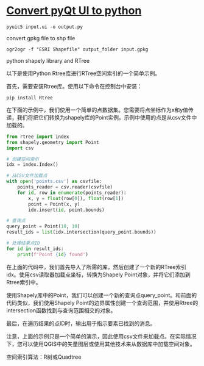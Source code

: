 # [Convert pyQt UI to python](https://stackoverflow.com/questions/18429452/convert-pyqt-ui-to-python)
```
pyuic5 input.ui -o output.py
```

convert gpkg file to shp file
```
ogr2ogr -f "ESRI Shapefile" output_folder input.gpkg 
```


python shapely library and RTree

以下是使用Python Rtree库进行RTree空间索引的一个简单示例。

首先，需要安装Rtree库。使用以下命令在控制台中安装：

```
pip install Rtree
```

在下面的示例中，我们使用一个简单的点数据集。您需要将点坐标作为x和y值传递，我们将把它们转换为shapely库的Point实例。示例中使用的点是从csv文件中加载的。

```python
from rtree import index
from shapely.geometry import Point
import csv

# 创建空间索引
idx = index.Index()

# 从CSV文件加载点
with open('points.csv') as csvfile:
    points_reader = csv.reader(csvfile)
    for id, row in enumerate(points_reader):
        x, y = float(row[0]), float(row[1])
        point = Point(x, y)
        idx.insert(id, point.bounds)

# 查询点
query_point = Point(10, 10)
result_ids = list(idx.intersection(query_point.bounds))

# 处理结果点ID
for id in result_ids:
    print(f'Point {id} found')
```

在上面的代码中，我们首先导入了所需的库，然后创建了一个新的RTree索引idx。使用csv读取器加载点坐标，转换为Shapely Point对象，并将它们添加到Rtree索引中。

使用Shapely库中的Point，我们可以创建一个新的查询点query_point。和前面的代码类似，我们使用Shapely Point的边界属性创建一个查询范围，并使用Rtree的intersection函数找到与查询范围相交的对象。

最后，在遍历结果的点ID时，输出用于指示要素已找到的消息。

注意，上面的示例只是一个简单的演示，因此使用csv文件来加载点。在实际情况下，您可以使用QGIS中的矢量图层或使用其他技术来从数据库中加载空间对象。

空间索引算法：R树或Quadtree